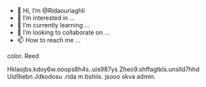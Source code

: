 - 👋 Hi, I’m @Ridaouriaghli
- 👀 I’m interested in ...
- 🌱 I’m currently learning ...
- 💞️ I’m looking to collaborate on ...
- 📫 How to reach me ...

<!---
Ridaouriaghli/Ridaouriaghli is a ✨ special ✨ repository because its `README.md` (this file) appears on your GitHub profile.
You can click the Preview link to take a look at your changes.
--->color. Reed
Hklaojbs.kdoy6w.ooops8h4s..uis987ys
Zheo9.shffagtkls.unslld7hhd
Uid9iebn
Jdkodosu .rida m.bshiis. jsooo skva admin.
